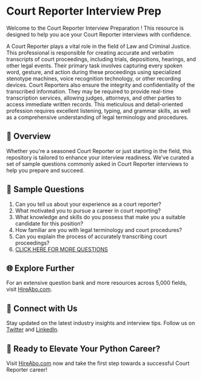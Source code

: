 # Court Reporter Interview Prep

Welcome to the Court Reporter Interview Preparation ! This resource is designed to help you ace your Court Reporter interviews with confidence.

A Court Reporter plays a vital role in the field of Law and Criminal Justice. This professional is responsible for creating accurate and verbatim transcripts of court proceedings, including trials, depositions, hearings, and other legal events. Their primary task involves capturing every spoken word, gesture, and action during these proceedings using specialized stenotype machines, voice recognition technology, or other recording devices. Court Reporters also ensure the integrity and confidentiality of the transcribed information. They may be required to provide real-time transcription services, allowing judges, attorneys, and other parties to access immediate written records. This meticulous and detail-oriented profession requires excellent listening, typing, and grammar skills, as well as a comprehensive understanding of legal terminology and procedures.

## 🚀 Overview

Whether you're a seasoned Court Reporter or just starting in the field, this repository is tailored to enhance your interview readiness. We've curated a set of sample questions commonly asked in Court Reporter interviews to help you prepare and succeed.

## 📝 Sample Questions

1. Can you tell us about your experience as a court reporter?
2. What motivated you to pursue a career in court reporting?
3. What knowledge and skills do you possess that make you a suitable candidate for this position?
4. How familiar are you with legal terminology and court procedures?
5. Can you explain the process of accurately transcribing court proceedings?
6. [CLICK HERE FOR MORE QUESTIONS](https://hireabo.com/job/9_0_40/Court%20Reporter)

## 🌐 Explore Further

For an extensive question bank and more resources across 5,000 fields, visit [HireAbo.com](https://www.hireabo.com).

## 📱 Connect with Us

Stay updated on the latest industry insights and interview tips. Follow us on [Twitter](https://twitter.com/hireabo) and [LinkedIn](https://www.linkedin.com/in/hire-abo-3609972a8/).

## 🚀 Ready to Elevate Your Python Career?

Visit [HireAbo.com](https://www.hireabo.com) now and take the first step towards a successful Court Reporter career!